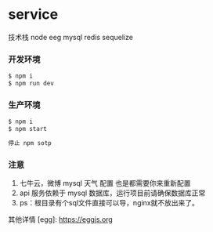 # service
技术栈 node eeg mysql redis sequelize

### 开发环境

```bash
$ npm i
$ npm run dev
```

### 生产环境

```bash
$ npm i
$ npm start

停止 npm sotp
```

### 注意

1. 七牛云，微博 mysql 天气 配置 也是都需要你来重新配置
2. api 服务依赖于 mysql 数据库，运行项目前请确保数据库正常
3. ps：根目录有个sql文件直接可以导，nginx就不放出来了。

其他详情 [egg]: https://eggjs.org